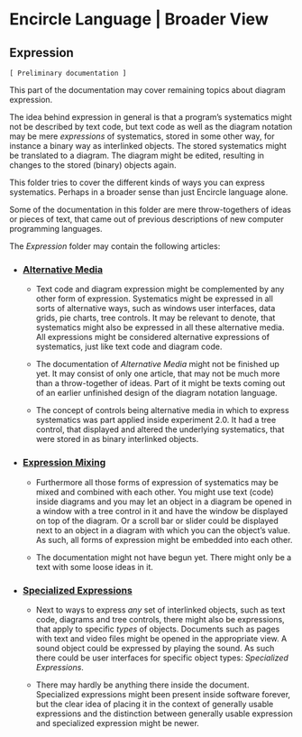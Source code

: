 ﻿Encircle Language | Broader View
================================

Expression
----------

`[ Preliminary documentation ]`

This part of the documentation may cover remaining topics about diagram expression.  

The idea behind expression in general is that a program’s systematics might not be described by text code, but text code as well as the diagram notation may be mere *expressions* of systematics, stored in some other way, for instance a binary way as interlinked objects. The stored systematics might be translated to a diagram. The diagram might be edited, resulting in changes to the stored (binary) objects again.

This folder tries to cover the different kinds of ways you can express systematics. Perhaps in a broader sense than just Encircle language alone.

Some of the documentation in this folder are mere throw-togethers of ideas or pieces of text, that came out of previous descriptions of new computer programming languages.

The *Expression* folder may contain the following articles:

- ### [Alternative Media](alternative-media.md)

    - Text code and diagram expression might be complemented by any other form of expression. Systematics might be expressed in all sorts of alternative ways, such as windows user interfaces, data grids, pie charts, tree controls. It may be relevant to denote, that systematics might also be expressed in all these alternative media. All expressions might be considered alternative expressions of systematics, just like text code and diagram code.

    - The documentation of *Alternative Media* might not be finished up yet. It may consist of only one article, that may not be much more than a throw-together of ideas. Part of it might be texts coming out of an earlier unfinished design of the diagram notation language.

    - The concept of controls being alternative media in which to express systematics was part applied inside experiment 2.0. It had a tree control, that displayed and altered the underlying systematics, that were stored in as binary interlinked objects.

- ### [Expression Mixing](expression-mixing.md)

    - Furthermore all those forms of expression of systematics may be mixed and combined with each other. You might use text (code) inside diagrams and you may let an object in a diagram be opened in a window with a tree control in it and have the window be displayed on top of the diagram. Or a scroll bar or slider could be displayed next to an object in a diagram with which you can the object’s value. As such, all forms of expression might be embedded into each other.

    - The documentation might not have begun yet. There might only be a text with some loose ideas in it.

- ### [Specialized Expressions](specialized-expression.md)

    - Next to ways to express *any* set of interlinked objects, such as text code, diagrams and tree controls, there might also be expressions, that apply to specific *types* of objects. Documents such as pages with text and video files might be opened in the appropriate view. A sound object could be expressed by playing the sound. As such there could be user interfaces for specific object types: *Specialized Expressions*.

    - There may hardly be anything there inside the document. Specialized expressions might been present inside software forever, but the clear idea of placing it in the context of generally usable expressions and the distinction between generally usable expression and specialized expression might be newer.